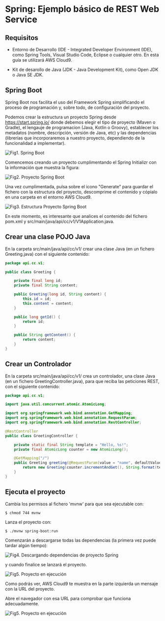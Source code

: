 # Spring: Ejemplo básico de REST Web Service

## Requisitos

- Entorno de Desarrollo (IDE - Integrated Developer Environment (IDE), como Spring Tools, Visual Studio Code, Eclipse o cualquier otro.
En esta guía se utilizará AWS Cloud9.

- Kit de desarollo de Java (JDK - Java Development Kit), como Open JDK o Java SE JDK.

## Spring Boot

Spring Boot nos facilita el uso del Framework Spring simplificando el proceso de programación y, sobre todo, de configuración del proyecto.

Podemos crear la estructura un proyecto Spring desde https://start.spring.io/ donde debemos elegir el tipo de proyecto (Maven o Gradle),
el lengauje de programacion (Java, Kotlin o Groovy), establecer los metadatos (nombre, descripción, versión de Java, etc) y las
dependencias (librerías que incorporaremos a nuestro proyecto, dependiendo de la funcionalidad a implementar).

![Fig1. Spring Boot](img/springboot.jpg)

Comencemos creando un proyecto cumplimentando el Spring Initializr con la información
que muestra la figura:

![Fig2. Proyecto Spring Boot](img/springbootproject.jpg)

Una vez cumplimentada, pulsa sobre el icono "Generate" para guardar el fichero con la estructura del proyecto, 
descomprime el contenido y cópialo en una carpeta en el entorno AWS Cloud9.


![Fig3. Estructura Proyecto Spring Boot](img/springcloud9.jpg)

En este momento, es interesante que analices el contenido del fichero pom.xml y src/main/java/api/cc/v1/V1Application.java.

## Crear una clase POJO Java

En la carpeta src/main/java/api/cc/v1/ crear una clase Java (en un fichero Greeting.java) con el siguiente contenido:

```java
package api.cc.v1;

public class Greeting {

	private final long id;
	private final String content;

	public Greeting(long id, String content) {
		this.id = id;
		this.content = content;
	}

	public long getId() {
		return id;
	}

	public String getContent() {
		return content;
	}
}
```

## Crear un Controlador

En la carpeta src/main/java/api/cc/v1/ crea un controlador, una clase Java (en un fichero GreetingController.java),
para que reciba las peticiones REST, con el siguiente contenido:


```java
package api.cc.v1;

import java.util.concurrent.atomic.AtomicLong;

import org.springframework.web.bind.annotation.GetMapping;
import org.springframework.web.bind.annotation.RequestParam;
import org.springframework.web.bind.annotation.RestController;

@RestController
public class GreetingController {

	private static final String template = "Hello, %s!";
	private final AtomicLong counter = new AtomicLong();

	@GetMapping("/")
	public Greeting greeting(@RequestParam(value = "name", defaultValue = "World") String name) {
		return new Greeting(counter.incrementAndGet(), String.format(template, name));
	}
}
```


## Ejecuta el proyecto

Cambia los permisos al fichero 'mvnw' para que sea ejecutable con:
```
$ chmod 744 mvnw
```
Lanza el proyecto con:

```
$ ./mvnw spring-boot:run
```

Comenzarán a descargarse todas las dependencias (la primera vez puede tardar algún tiempo):

![Fig4. Descargando dependencias de proyecto Spring](img/springdownloaddependences.jpg)

y cuando finalice se lanzará el proyecto.

![Fig5. Proyecto en ejecución](img/springrunproject.jpg)

Como podrás ver, AWS Cloud9 te muestra en la parte izquierda un mensaje con la URL del proyecto.

Abre el navegador con esa URL para comprobar que funciona adecuadamente.

![Fig5. Proyecto en ejecución](img/springrunprojectbrowser.jpg)
